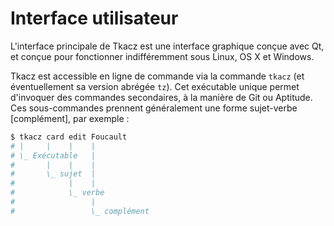 
# Interface utilisateur

L'interface principale de Tkacz est une interface graphique conçue avec Qt, et conçue pour fonctionner indifféremment sous Linux, OS X et Windows. 

Tkacz est accessible en ligne de commande via la commande ```tkacz``` (et éventuellement sa version abrégée ```tz```). Cet exécutable unique permet d'invoquer des commandes secondaires, à la manière de Git ou Aptitude. Ces sous-commandes prennent généralement une forme sujet-verbe [complément], par exemple : 

~~~ bash
$ tkacz card edit Foucault
# |     |    |    |
# \_ Exécutable   |
#       |    |    |
#       \_ sujet  |
#            |    |
#            \_ verbe
#                 |
#                 \_ complément
~~~
